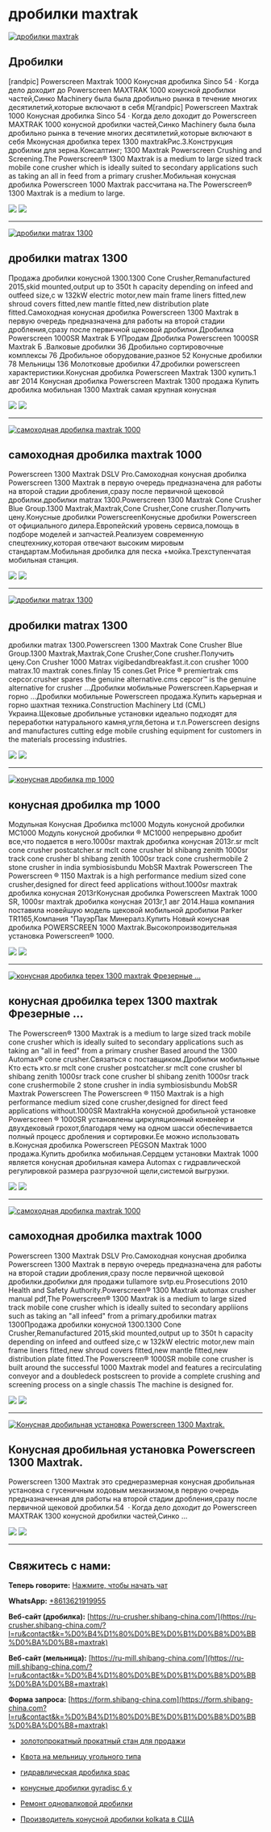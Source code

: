 # дробилки maxtrak

<a href="https://swt.shibang-china.com/?l=ru&img&k=%D0%B4%D1%80%D0%BE%D0%B1%D0%B8%D0%BB%D0%BA%D0%B8+maxtrak" target="_blank">![дробилки maxtrak](http://static.shibang-china.com/all-800x300/991.jpg)</a>

## Дробилки
[randpic] Powerscreen Maxtrak 1000 Конусная дробилка Sinco 54 &#183; Когда дело доходит до Powerscreen MAXTRAK 1000 конусной дробилки частей,Синко Machinery была была дробильно рынка в течение многих десятилетий,которые включают в себя М[randpic] Powerscreen Maxtrak 1000 Конусная дробилка Sinco 54 &#183; Когда дело доходит до Powerscreen MAXTRAK 1000 конусной дробилки частей,Синко Machinery была была дробильно рынка в течение многих десятилетий,которые включают в себя Мконусная дробилка tepex 1300 maxtrakРис.3.Конструкция дробилки для зерна.Консалтинг; 1300 Maxtrak Powerscreen Crushing and Screening.The Powerscreen&#174; 1300 Maxtrak is a medium to large sized track mobile cone crusher which is ideally suited to secondary applications such as taking an all in feed from a primary crusher.Мобильная конусная дробилка Powerscreen 1000 Maxtrak рассчитана на.The Powerscreen&#174; 1300 Maxtrak is a medium to large.


<a href="https://whatsapp.shibangsoft.com/WhatsApp.php" target="_blank" title="WhatsApp">![](http://static.shibang-china.com/icon/whatsapp.png)</a> <a href="https://swt.shibang-china.com/?l=ru&icon&k=%D0%B4%D1%80%D0%BE%D0%B1%D0%B8%D0%BB%D0%BA%D0%B8+maxtrak" target="_blank">![](http://static.shibang-china.com/icon/chat-ru.png)</a>

---

<a href="https://swt.shibang-china.com/?l=ru&img&k=%D0%B4%D1%80%D0%BE%D0%B1%D0%B8%D0%BB%D0%BA%D0%B8+maxtrak" target="_blank">![дробилки matrax 1300](http://static.shibang-china.com/all-800x300/698.jpg)</a>

## дробилки matrax 1300
Продажа дробилки конусной 1300.1300 Cone Crusher,Remanufactured 2015,skid mounted,output up to 350t h capacity depending on infeed and outfeed size,c w 132kW electric motor,new main frame liners fitted,new shroud covers fitted,new mantle fitted,new distribution plate fitted.Самоходная конусная дробилка Powerscreen 1300 Maxtrak в первую очередь предназначена для работы на второй стадии дробления,сразу после первичной щековой дробилки.Дробилка Powerscreen 1000SR Maxtrak Б УПродам Дробилка Powerscreen 1000SR Maxtrak Б .Валковые дробилки 36 Дробильно сортировочные комплексы 76 Дробильное оборудование,разное 52 Конусные дробилки 78 Мельницы 136 Молотковые дробилки 47.дробилки powerscreen характеристики.Конусная дробилка Powerscreen Maxtrak 1300 купить.1 авг 2014 Конусная дробилка Powerscreen Maxtrak 1300 продажа Купить дробилка мобильная 1300 Maxtrak самая крупная конусная


<a href="https://whatsapp.shibangsoft.com/WhatsApp.php" target="_blank" title="WhatsApp">![](http://static.shibang-china.com/icon/whatsapp.png)</a> <a href="https://swt.shibang-china.com/?l=ru&icon&k=%D0%B4%D1%80%D0%BE%D0%B1%D0%B8%D0%BB%D0%BA%D0%B8+maxtrak" target="_blank">![](http://static.shibang-china.com/icon/chat-ru.png)</a>

---

<a href="https://swt.shibang-china.com/?l=ru&img&k=%D0%B4%D1%80%D0%BE%D0%B1%D0%B8%D0%BB%D0%BA%D0%B8+maxtrak" target="_blank">![самоходная дробилка maxtrak 1000](http://static.shibang-china.com/all-800x300/1528.jpg)</a>

## самоходная дробилка maxtrak 1000
Powerscreen 1300 Maxtrak DSLV Pro.Самоходная конусная дробилка Powerscreen 1300 Maxtrak в первую очередь предназначена для работы на второй стадии дробления,сразу после первичной щековой дробилки.дробилки matrax 1300.Powerscreen 1300 Maxtrak Cone Crusher Blue Group.1300 Maxtrak,Maxtrak,Cone Crusher,Cone crusher.Получить цену.Конусные дробилки PowerscreenКонусные дробилки Powerscreen от официального дилера.Европейский уровень сервиса,помощь в подборе моделей и запчастей.Реализуем современную спецтехнику,которая отвечают высоким мировым стандартам.Мобильная дробилка для песка +мойка.Трехступенчатая мобильная станция.


<a href="https://whatsapp.shibangsoft.com/WhatsApp.php" target="_blank" title="WhatsApp">![](http://static.shibang-china.com/icon/whatsapp.png)</a> <a href="https://swt.shibang-china.com/?l=ru&icon&k=%D0%B4%D1%80%D0%BE%D0%B1%D0%B8%D0%BB%D0%BA%D0%B8+maxtrak" target="_blank">![](http://static.shibang-china.com/icon/chat-ru.png)</a>

---

<a href="https://swt.shibang-china.com/?l=ru&img&k=%D0%B4%D1%80%D0%BE%D0%B1%D0%B8%D0%BB%D0%BA%D0%B8+maxtrak" target="_blank">![дробилки matrax 1300](http://static.shibang-china.com/all-800x300/784.jpg)</a>

## дробилки matrax 1300
дробилки matrax 1300.Powerscreen 1300 Maxtrak Cone Crusher Blue Group.1300 Maxtrak,Maxtrak,Cone Crusher,Cone crusher.Получить цену.Con Crusher 1000 Matrax vigibedandbreakfast.it.con crusher 1000 matrax.10 maxtrak cones.finlay 15 cones.Get Price &#174; premiertrak cms cepcor.crusher spares the genuine alternative.cms cepcor™ is the genuine alternative for crusher …Дробилки мобильные Powerscreen.Карьерная и горно …Дробилки мобильные Powerscreen продажа.Купить карьерная и горно шахтная техника.Construction Machinery Ltd (CML) Украина.Щековые дробильные установки идеально подходят для переработки натурального камня,угля,бетона и т.п.Powerscreen designs and manufactures cutting edge mobile crushing equipment for customers in the materials processing industries.


<a href="https://whatsapp.shibangsoft.com/WhatsApp.php" target="_blank" title="WhatsApp">![](http://static.shibang-china.com/icon/whatsapp.png)</a> <a href="https://swt.shibang-china.com/?l=ru&icon&k=%D0%B4%D1%80%D0%BE%D0%B1%D0%B8%D0%BB%D0%BA%D0%B8+maxtrak" target="_blank">![](http://static.shibang-china.com/icon/chat-ru.png)</a>

---

<a href="https://swt.shibang-china.com/?l=ru&img&k=%D0%B4%D1%80%D0%BE%D0%B1%D0%B8%D0%BB%D0%BA%D0%B8+maxtrak" target="_blank">![конусная дробилка mp 1000](http://static.shibang-china.com/all-800x300/1125.jpg)</a>

## конусная дробилка mp 1000
Модульная Конусная Дробилка mc1000 Модуль конусной дробилки MC1000 Модуль конусной дробилки &#174; MC1000 непрерывно дробит все,что подается в него.1000sr maxtrak дробилка конусная 2013г.sr mclt cone crusher postcatcher.sr mclt cone crusher bl shibang zenith 1000sr track cone crusher bl shibang zenith 1000sr track cone crushermobile 2 stone crusher in india symbiosisbundu MobSR Maxtrak Powerscreen The Powerscreen &#174; 1150 Maxtrak is a high performance medium sized cone crusher,designed for direct feed applications without.1000sr maxtrak дробилка конусная 2013гКонусная дробилка Powerscreen Maxtrak 1000 SR, 1000sr maxtrak дробилка конусная 2013г,1 авг 2014.Наша компания поставила новейшую модель щековой мобильной дробилки Parker TR1165,Компания &quot;ПауэрПак Минералз.Купить Новый конусная дробилка POWERSCREEN 1000 Maxtrak.Высокопроизводительная установка Powerscreen&#174; 1000.


<a href="https://whatsapp.shibangsoft.com/WhatsApp.php" target="_blank" title="WhatsApp">![](http://static.shibang-china.com/icon/whatsapp.png)</a> <a href="https://swt.shibang-china.com/?l=ru&icon&k=%D0%B4%D1%80%D0%BE%D0%B1%D0%B8%D0%BB%D0%BA%D0%B8+maxtrak" target="_blank">![](http://static.shibang-china.com/icon/chat-ru.png)</a>

---

<a href="https://swt.shibang-china.com/?l=ru&img&k=%D0%B4%D1%80%D0%BE%D0%B1%D0%B8%D0%BB%D0%BA%D0%B8+maxtrak" target="_blank">![конусная дробилка tepex 1300 maxtrak Фрезерные …](http://static.shibang-china.com/all-800x300/1337.jpg)</a>

## конусная дробилка tepex 1300 maxtrak Фрезерные …
The Powerscreen&#174; 1300 Maxtrak is a medium to large sized track mobile cone crusher which is ideally suited to secondary applications such as taking an &quot;all in feed&quot; from a primary crusher Based around the 1300 Automax&#174; cone crusher.Связаться с поставщиком.Дробилки мобильные Кто есть кто.sr mclt cone crusher postcatcher.sr mclt cone crusher bl shibang zenith 1000sr track cone crusher bl shibang zenith 1000sr track cone crushermobile 2 stone crusher in india symbiosisbundu MobSR Maxtrak Powerscreen The Powerscreen &#174; 1150 Maxtrak is a high performance medium sized cone crusher,designed for direct feed applications without.1000SR MaxtrakНа конусной дробильной установке Powerscreen &#174; 1000SR установлены циркуляционный конвейер и двухдековый грохот,благодаря чему на одном шасси обеспечивается полный процесс дробления и сортировки.Ее можно использовать в.Конусная дробилка Powerscreen PEGSON Maxtrak 1000 продажа.Купить дробилка мобильная.Сердцем установки Maxtrak 1000 является конусная дробильная камера Automax с гидравлической регулировкой размера разгрузочной щели,системой выгрузки.


<a href="https://whatsapp.shibangsoft.com/WhatsApp.php" target="_blank" title="WhatsApp">![](http://static.shibang-china.com/icon/whatsapp.png)</a> <a href="https://swt.shibang-china.com/?l=ru&icon&k=%D0%B4%D1%80%D0%BE%D0%B1%D0%B8%D0%BB%D0%BA%D0%B8+maxtrak" target="_blank">![](http://static.shibang-china.com/icon/chat-ru.png)</a>

---

<a href="https://swt.shibang-china.com/?l=ru&img&k=%D0%B4%D1%80%D0%BE%D0%B1%D0%B8%D0%BB%D0%BA%D0%B8+maxtrak" target="_blank">![самоходная дробилка maxtrak 1000](http://static.shibang-china.com/all-800x300/177.jpg)</a>

## самоходная дробилка maxtrak 1000
Powerscreen 1300 Maxtrak DSLV Pro.Самоходная конусная дробилка Powerscreen 1300 Maxtrak в первую очередь предназначена для работы на второй стадии дробления,сразу после первичной щековой дробилки.дробилки для продажи tullamore svtp.eu.Prosecutions 2010 Health and Safety Authority.Powerscreen&#174; 1300 Maxtrak automax crusher manual pdf,The Powerscreen&#174; 1300 Maxtrak is a medium to large sized track mobile cone crusher which is ideally suited to secondary appliions such as taking an &quot;all infeed&quot; from a primary.дробилки matrax 1300Продажа дробилки конусной 1300.1300 Cone Crusher,Remanufactured 2015,skid mounted,output up to 350t h capacity depending on infeed and outfeed size,c w 132kW electric motor,new main frame liners fitted,new shroud covers fitted,new mantle fitted,new distribution plate fitted.The Powerscreen&#174; 1000SR mobile cone crusher is built around the successful 1000 Maxtrak model and features a recirculating conveyor and a doubledeck postscreen to provide a complete crushing and screening process on a single chassis The machine is designed for.


<a href="https://whatsapp.shibangsoft.com/WhatsApp.php" target="_blank" title="WhatsApp">![](http://static.shibang-china.com/icon/whatsapp.png)</a> <a href="https://swt.shibang-china.com/?l=ru&icon&k=%D0%B4%D1%80%D0%BE%D0%B1%D0%B8%D0%BB%D0%BA%D0%B8+maxtrak" target="_blank">![](http://static.shibang-china.com/icon/chat-ru.png)</a>

---

<a href="https://swt.shibang-china.com/?l=ru&img&k=%D0%B4%D1%80%D0%BE%D0%B1%D0%B8%D0%BB%D0%BA%D0%B8+maxtrak" target="_blank">![Конусная дробильная установка Powerscreen 1300 Maxtrak.](http://static.shibang-china.com/all-800x300/1317.jpg)</a>

## Конусная дробильная установка Powerscreen 1300 Maxtrak.
Powerscreen 1300 Maxtrak это среднеразмерная конусная дробильная установка с гусеничным ходовым механизмом,в первую очередь предназначенная для работы на второй стадии дробления,сразу после первичной щековой дробилки.54 &nbsp;&#0183;&#32;Когда дело доходит до Powerscreen MAXTRAK 1300 конусной дробилки частей,Синко …

<a href="https://whatsapp.shibangsoft.com/WhatsApp.php" target="_blank" title="WhatsApp">![](http://static.shibang-china.com/icon/whatsapp.png)</a> <a href="https://swt.shibang-china.com/?l=ru&icon&k=%D0%B4%D1%80%D0%BE%D0%B1%D0%B8%D0%BB%D0%BA%D0%B8+maxtrak" target="_blank">![](http://static.shibang-china.com/icon/chat-ru.png)</a>

---
## Свяжитесь с нами:

**Теперь говорите:** [Нажмите, чтобы начать чат](https://swt.shibang-china.com?l=ru&contact&k=%D0%B4%D1%80%D0%BE%D0%B1%D0%B8%D0%BB%D0%BA%D0%B8+maxtrak)

**WhatsApp:**  [+8613621919955](https://whatsapp.shibangsoft.com/WhatsApp.php)

**Веб-сайт (дробилка):** [https://ru-crusher.shibang-china.com/](https://ru-crusher.shibang-china.com/?l=ru&contact&k=%D0%B4%D1%80%D0%BE%D0%B1%D0%B8%D0%BB%D0%BA%D0%B8+maxtrak)

**Веб-сайт (мельница):** [https://ru-mill.shibang-china.com/](https://ru-mill.shibang-china.com/?l=ru&contact&k=%D0%B4%D1%80%D0%BE%D0%B1%D0%B8%D0%BB%D0%BA%D0%B8+maxtrak)

**Форма запроса:** [https://form.shibang-china.com](https://form.shibang-china.com?l=ru&contact&k=%D0%B4%D1%80%D0%BE%D0%B1%D0%B8%D0%BB%D0%BA%D0%B8+maxtrak)

* [золотопрокатный прокатный стан для продажи](../122/%D0%B7%D0%BE%D0%BB%D0%BE%D1%82%D0%BE%D0%BF%D1%80%D0%BE%D0%BA%D0%B0%D1%82%D0%BD%D1%8B%D0%B9%20%D0%BF%D1%80%D0%BE%D0%BA%D0%B0%D1%82%D0%BD%D1%8B%D0%B9%20%D1%81%D1%82%D0%B0%D0%BD%20%D0%B4%D0%BB%D1%8F%20%D0%BF%D1%80%D0%BE%D0%B4%D0%B0%D0%B6%D0%B8.md)

* [Квота на мельницу угольного типа](../122/%D0%9A%D0%B2%D0%BE%D1%82%D0%B0%20%D0%BD%D0%B0%20%D0%BC%D0%B5%D0%BB%D1%8C%D0%BD%D0%B8%D1%86%D1%83%20%D1%83%D0%B3%D0%BE%D0%BB%D1%8C%D0%BD%D0%BE%D0%B3%D0%BE%20%D1%82%D0%B8%D0%BF%D0%B0.md)

* [гидравлическая дробилка spac](../122/%D0%B3%D0%B8%D0%B4%D1%80%D0%B0%D0%B2%D0%BB%D0%B8%D1%87%D0%B5%D1%81%D0%BA%D0%B0%D1%8F%20%D0%B4%D1%80%D0%BE%D0%B1%D0%B8%D0%BB%D0%BA%D0%B0%20spac.md)

* [конусные дробилки gyradisc б  у](../125/%D0%BA%D0%BE%D0%BD%D1%83%D1%81%D0%BD%D1%8B%D0%B5%20%D0%B4%D1%80%D0%BE%D0%B1%D0%B8%D0%BB%D0%BA%D0%B8%20gyradisc%20%D0%B1%20%20%D1%83.md)

* [Ремонт одновалковой дробилки](../125/%D0%A0%D0%B5%D0%BC%D0%BE%D0%BD%D1%82%20%D0%BE%D0%B4%D0%BD%D0%BE%D0%B2%D0%B0%D0%BB%D0%BA%D0%BE%D0%B2%D0%BE%D0%B9%20%D0%B4%D1%80%D0%BE%D0%B1%D0%B8%D0%BB%D0%BA%D0%B8.md)

* [Производитель конусной дробилки kolkata в США](../124/%D0%9F%D1%80%D0%BE%D0%B8%D0%B7%D0%B2%D0%BE%D0%B4%D0%B8%D1%82%D0%B5%D0%BB%D1%8C%20%D0%BA%D0%BE%D0%BD%D1%83%D1%81%D0%BD%D0%BE%D0%B9%20%D0%B4%D1%80%D0%BE%D0%B1%D0%B8%D0%BB%D0%BA%D0%B8%20kolkata%20%D0%B2%20%D0%A1%D0%A8%D0%90.md)